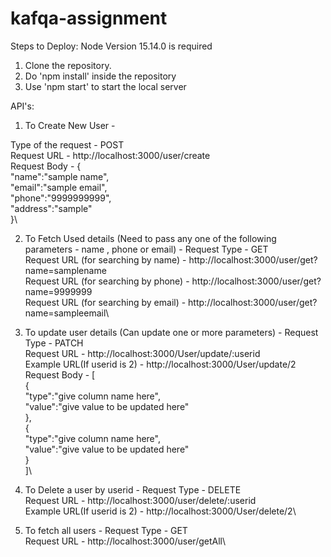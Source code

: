 # kafqa-assignment

Steps to Deploy:
Node Version 15.14.0 is required
1. Clone the repository.
2. Do 'npm install' inside the repository
3. Use 'npm start' to start the local server


API's:

1. To Create New User - 

Type of the request - POST\
Request URL - http://localhost:3000/user/create\
Request Body - {\
    "name":"sample name",\
    "email":"sample email",\
    "phone":"9999999999",\
    "address":"sample"\
}\

2. To Fetch Used details (Need to pass any one of the following parameters - name , phone or email) - 
Request Type - GET\
Request URL (for searching by name) - http://localhost:3000/user/get?name=samplename\
Request URL (for searching by phone) - http://localhost:3000/user/get?name=9999999\
Request URL (for searching by email) - http://localhost:3000/user/get?name=sampleemail\

3. To update user details (Can update one or more parameters) - 
Request Type - PATCH\
Request URL - http://localhost:3000/User/update/:userid\
Example URL(If userid is 2) - http://localhost:3000/User/update/2\
Request Body - [\
    {\
        "type":"give column name here",\
        "value":"give value to be updated here"\
    },\
    {\
        "type":"give column name here",\
        "value":"give value to be updated here"\
    }\
]\

4. To Delete a user by userid - 
Request Type - DELETE\
Request URL - http://localhost:3000/user/delete/:userid\
Example URL(If userid is 2) - http://localhost:3000/User/delete/2\

5. To fetch all users - 
Request Type - GET\
Request URL - http://localhost:3000/user/getAll\